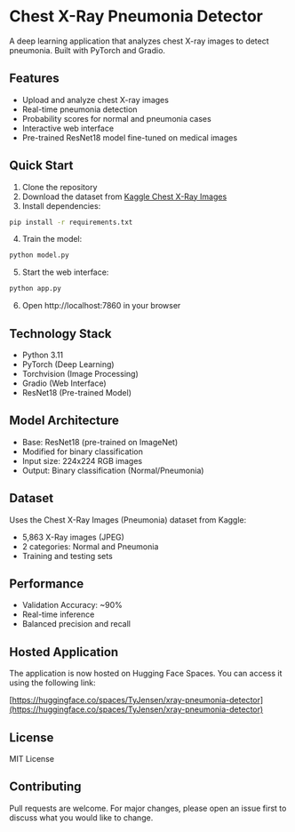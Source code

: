 # Chest X-Ray Pneumonia Detector

A deep learning application that analyzes chest X-ray images to detect pneumonia. Built with PyTorch and Gradio.

## Features

- Upload and analyze chest X-ray images
- Real-time pneumonia detection
- Probability scores for normal and pneumonia cases
- Interactive web interface
- Pre-trained ResNet18 model fine-tuned on medical images

## Quick Start

1. Clone the repository
2. Download the dataset from [Kaggle Chest X-Ray Images](https://www.kaggle.com/paultimothymooney/chest-xray-pneumonia)
3. Install dependencies:
```bash
pip install -r requirements.txt
```
4. Train the model:
```bash
python model.py
```
5. Start the web interface:
```bash
python app.py
```
6. Open http://localhost:7860 in your browser

## Technology Stack

- Python 3.11
- PyTorch (Deep Learning)
- Torchvision (Image Processing)
- Gradio (Web Interface)
- ResNet18 (Pre-trained Model)

## Model Architecture

- Base: ResNet18 (pre-trained on ImageNet)
- Modified for binary classification
- Input size: 224x224 RGB images
- Output: Binary classification (Normal/Pneumonia)

## Dataset

Uses the Chest X-Ray Images (Pneumonia) dataset from Kaggle:
- 5,863 X-Ray images (JPEG)
- 2 categories: Normal and Pneumonia
- Training and testing sets

## Performance

- Validation Accuracy: ~90%
- Real-time inference
- Balanced precision and recall

## Hosted Application

The application is now hosted on Hugging Face Spaces. You can access it using the following link:

[https://huggingface.co/spaces/TyJensen/xray-pneumonia-detector](https://huggingface.co/spaces/TyJensen/xray-pneumonia-detector)

## License

MIT License

## Contributing

Pull requests are welcome. For major changes, please open an issue first to discuss what you would like to change.
